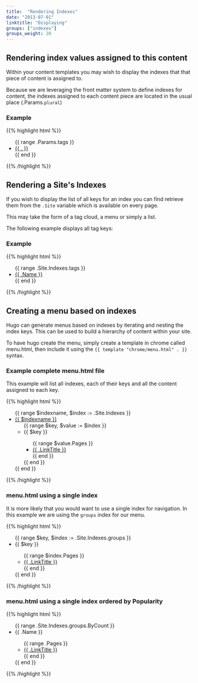 ```yaml
---
title:  "Rendering Indexes"
date: "2013-07-01"
linktitle: "Displaying"
groups: ["indexes"]
groups_weight: 20
---
```


## Rendering index values assigned to this content

Within your content templates you may wish to display 
the indexes that that piece of content is assigned to.

Because we are leveraging the front matter system to 
define indexes for content, the indexes assigned to 
each content piece are located in the usual place 
(.Params.`plural`)

### Example

{{% highlight html %}}
<ul id="tags">
  {{ range .Params.tags }}
    <li><a href="tags/{{ . | urlize }}">{{ . }}</a> </li>
  {{ end }}
</ul>
{{% /highlight %}}

## Rendering a Site's Indexes

If you wish to display the list of all keys for an index you can find retrieve
them from the `.Site` variable which is available on every page.

This may take the form of a tag cloud, a menu or simply a list.

The following example displays all tag keys:

### Example

{{% highlight html %}}
<ul id="all-tags">
  {{ range .Site.Indexes.tags }}
    <li><a href="/tags/{{ .Name | urlize }}">{{ .Name }}</a></li>  
  {{ end }}
</ul>
{{% /highlight %}}

## Creating a menu based on indexes

Hugo can generate menus based on indexes by iterating and
nesting the index keys. This can be used to build a hierarchy
of content within your site.

To have hugo create the menu, simply create a template in chrome
called menu.html, then include it using the 
`{{ template "chrome/menu.html" . }}` syntax.



### Example complete menu.html file
This example will list all indexes, each of their keys and all the content assigned to each key.

{{% highlight html %}}
<section id="menu">
  <ul>
    {{ range $indexname, $index := .Site.Indexes }}
      <li><a href="/{{ $indexname | urlize }}">{{ $indexname }}</a> 
        <ul> 
          {{ range $key, $value := $index }}
          <li> {{ $key }} </li>
                <ul>
                {{ range $value.Pages }}
                    <li hugo-nav="{{ .RelPermalink}}"><a href="{{ .Permalink}}"> {{ .LinkTitle }} </a> </li>
                {{ end }}
                </ul>
          {{ end }}
        </ul>
      </li> 
    {{ end }}
  </ul>
</section>
{{% /highlight %}}

### menu.html using a single index
It is more likely that you would want to use a single index for navigation.
In this example we are using the `groups` index for our menu.

{{% highlight html %}}
<section id="menu">
    <ul>
        {{ range $key, $index := .Site.Indexes.groups }}
        <li> {{ $key }} </li>
        <ul>
            {{ range $index.Pages }}
            <li hugo-nav="{{ .RelPermalink}}"><a href="{{ .Permalink}}"> {{ .LinkTitle }} </a> </li>
            {{ end }}
        </ul>
        {{ end }}
    </ul>
</section>
{{% /highlight %}}


### menu.html using a single index ordered by Popularity

{{% highlight html %}}
<section id="menu">
    <ul>
        {{ range .Site.Indexes.groups.ByCount }}
        <li> {{ .Name }} </li>
        <ul>
            {{ range .Pages }}
            <li hugo-nav="{{ .RelPermalink}}"><a href="{{ .Permalink}}"> {{ .LinkTitle }} </a> </li>
            {{ end }}
        </ul>
        {{ end }}
    </ul>
</section>
{{% /highlight %}}
